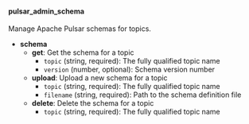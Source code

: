 #### pulsar_admin_schema

Manage Apache Pulsar schemas for topics.

- **schema**
  - **get**: Get the schema for a topic
    - `topic` (string, required): The fully qualified topic name
    - `version` (number, optional): Schema version number
  - **upload**: Upload a new schema for a topic
    - `topic` (string, required): The fully qualified topic name
    - `filename` (string, required): Path to the schema definition file
  - **delete**: Delete the schema for a topic
    - `topic` (string, required): The fully qualified topic name 